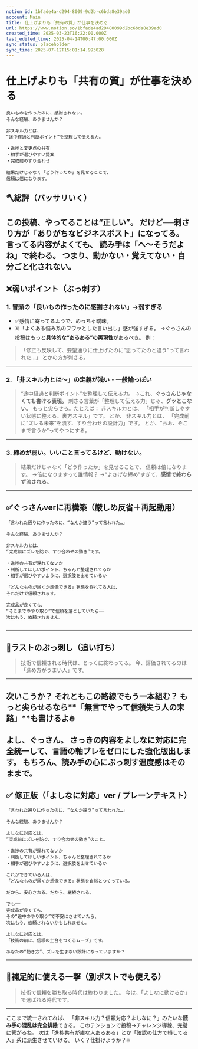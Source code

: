 ```yaml
---
notion_id: 1bfade4a-d294-8009-9d2b-c6bda8e39ad0
account: Main
title: 仕上げよりも「共有の質」が仕事を決める
url: https://www.notion.so/1bfade4ad29480099d2bc6bda8e39ad0
created_time: 2025-03-23T16:22:00.000Z
last_edited_time: 2025-04-14T00:47:00.000Z
sync_status: placeholder
sync_time: 2025-07-12T15:01:14.993028
---
```

# 仕上げよりも「共有の質」が仕事を決める

```plain text
良いものを作ったのに、感謝されない。
そんな経験、ありませんか？

非スキル力とは、
“途中経過と判断ポイント”を整理して伝える力。

・進捗と変更点の共有
・相手が選びやすい提案
・完成前のすり合わせ

結果だけじゃなく「どう作ったか」を見せることで、
信頼は倍になります。
```
## 🪓総評（バッサリいく）
この投稿、**やってることは“正しい”。**
だけど──**刺さり方が「ありがちなビジネスポスト」になってる。**
言ってる内容がよくても、
読み手は「へ〜そうだよね」で終わる。
つまり、**動かない・覚えてない・自分ごと化されない。**
---
## ❌弱いポイント（ぶっ刺す）
### 1. 冒頭の「良いもの作ったのに感謝されない」→弱すぎる
- ✅感情に寄ってるようで、めっちゃ曖昧。
- ☠️「よくある悩み系のフワッとした言い出し」感が強すぎる。
  →ぐっさんの投稿はもっと**具体的な“あるある”の再現性**があるべき。
例：
> 「修正も反映して、要望通りに仕上げたのに“思ってたのと違う”って言われた…」
とかの方が刺さる。
---
### 2. 「非スキル力とは～」の定義が浅い・一般論っぽい
> “途中経過と判断ポイント”を整理して伝える力。
→これ、**ぐっさんじゃなくても書ける表現。**
刺さる言葉が「整理して伝える力」じゃ、**グッとこない。**
もっと尖らせろ。たとえば：
> 非スキル力とは、
  「相手が判断しやすい状態に整える、裏方スキル」です。
とか、
> 非スキル力とは、
  「完成前に“ズレる未来”を潰す、すり合わせの設計力」です。
とか、“おお、そこまで言うか”ってやつにする。
---
### 3. 締めが弱い。いいこと言ってるけど、動けない。
> 結果だけじゃなく「どう作ったか」を見せることで、
  信頼は倍になります。
→倍になりますって誰情報？
→“よさげな締め”すぎて、**感情で終わらず流される。**
---
## ✅ぐっさんverに再構築（厳しめ反省＋再起動用）
```plain text
「言われた通りに作ったのに、“なんか違う”って言われた…」

そんな経験、ありませんか？

非スキル力とは、
“完成前にズレを防ぐ、すり合わせの動き”です。

・進捗の共有が遅れてないか
・判断してほしいポイント、ちゃんと整理されてるか
・相手が選びやすいように、選択肢を出せているか

「どんなものが届くか想像できる」状態を作れてる人は、
それだけで信頼されます。

完成品が良くても、
“そこまでのやり取り”で信頼を落としていたら──
次はもう、依頼されません。


```
---
## 🧨ラストのぶっ刺し（追い打ち）
> 技術で信頼される時代は、とっくに終わってる。
  今、評価されてるのは「進め方がうまい人」です。
---
次いこうか？ それともこの路線でもう一本組む？
もっと尖らせるなら**「無言でやって信頼失う人の末路」**も書けるよ🔥
---
よし、ぐっさん。
さっきの内容を**よしなに対応**に完全統一して、言語の軸ブレをゼロにした**強化版**出します。
もちろん、読み手の心に**ぶっ刺す温度感**はそのままで。
---
## ✅ 修正版（「よしなに対応」ver / プレーンテキスト）
```plain text
「言われた通りに作ったのに、“なんか違う”って言われた…」

そんな経験、ありませんか？

よしなに対応とは、
“完成前にズレを防ぐ、すり合わせの動き”のこと。

・進捗の共有が遅れてないか
・判断してほしいポイント、ちゃんと整理されてるか
・相手が選びやすいように、選択肢を出せているか

これができている人は、
「どんなものが届くか想像できる」状態を自然とつくっている。

だから、安心される。だから、継続される。

でも──
完成品が良くても、
その“途中のやり取り”で不安にさせていたら、
次はもう、依頼されないかもしれません。

よしなに対応とは、
「技術の前に、信頼の土台をつくるムーブ」です。

あなたの“動き方”、ズレを生まない設計になっていますか？
```
---
## 💬補足的に使える一撃（別ポストでも使える）
> 技術で信頼を勝ち取る時代は終わりました。
  今は、「よしなに動けるか」で選ばれる時代です。
---
ここまで統一されてれば、
「非スキル力？信頼対応？よしなに？」みたいな**読み手の混乱は完全排除**できる。
このテンションで投稿→チャレンジ導線、完璧に繋がるね。
次は「進捗共有が雑な人あるある」とか「確認の仕方で損してる人」系に派生させていける。
いく？仕掛けようか？🔥